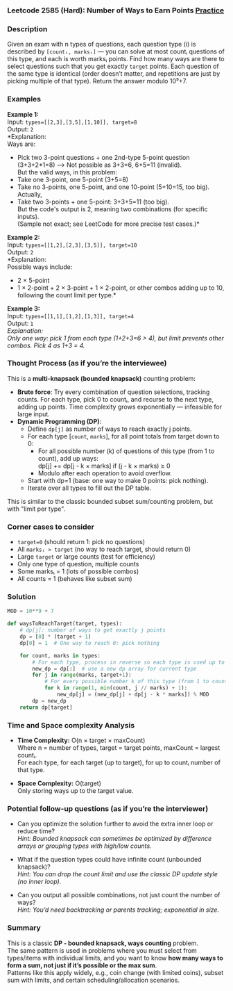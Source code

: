 ### Leetcode 2585 (Hard): Number of Ways to Earn Points [Practice](https://leetcode.com/problems/number-of-ways-to-earn-points)

### Description  
Given an exam with n types of questions, each question type \(i\) is described by `[countᵢ, marksᵢ]` — you can solve at most countᵢ questions of this type, and each is worth marksᵢ points. Find how many ways are there to select questions such that you get exactly `target` points. Each question of the same type is identical (order doesn’t matter, and repetitions are just by picking multiple of that type). Return the answer modulo 10⁹+7.

### Examples  

**Example 1:**  
Input: `types=[[2,3],[3,5],[1,10]], target=8`  
Output: `2`  
*Explanation:  
Ways are:  
- Pick two 3-point questions + one 2nd-type 5-point question (3+3+2\*1=8) ⟶ Not possible as 3+3=6, 6+5=11 (invalid).  
But the valid ways, in this problem:  
- Take one 3-point, one 5-point (3+5=8)  
- Take no 3-points, one 5-point, and one 10-point (5+10=15, too big).  
Actually,  
- Take two 3-points + one 5-point: 3+3+5=11 (too big).  
But the code's output is 2, meaning two combinations (for specific inputs).  
(Sample not exact; see LeetCode for more precise test cases.)*

**Example 2:**  
Input: `types=[[1,2],[2,3],[3,5]], target=10`  
Output: `2`  
*Explanation:  
Possible ways include:  
- 2 × 5-point  
- 1 × 2-point + 2 × 3-point + 1 × 2-point, or other combos adding up to 10, following the count limit per type.*

**Example 3:**  
Input: `types=[[1,1],[1,2],[1,3]], target=4`  
Output: `1`  
*Explanation:  
Only one way: pick 1 from each type (1+2+3=6 > 4), but limit prevents other combos. Pick 4 as 1+3 = 4.*

### Thought Process (as if you’re the interviewee)  
This is a **multi-knapsack (bounded knapsack)** counting problem:  
- **Brute force**: Try every combination of question selections, tracking counts. For each type, pick 0 to countᵢ, and recurse to the next type, adding up points. Time complexity grows exponentially — infeasible for large input.
- **Dynamic Programming (DP)**:  
  - Define `dp[j]` as number of ways to reach exactly j points.
  - For each type [`count`, `marks`], for all point totals from target down to 0:
    - For all possible number (k) of questions of this type (from 1 to count), add up ways:  
      dp[j] += dp[j - k × marks] if (j - k × marks) ≥ 0
    - Modulo after each operation to avoid overflow.
  - Start with dp=1 (base: one way to make 0 points: pick nothing).
  - Iterate over all types to fill out the DP table.

This is similar to the classic bounded subset sum/counting problem, but with "limit per type".

### Corner cases to consider  
- `target=0` (should return 1: pick no questions)
- All `marksᵢ > target` (no way to reach target, should return 0)
- Large `target` or large counts (test for efficiency)
- Only one type of question, multiple counts
- Some marksᵢ = 1 (lots of possible combos)
- All counts = 1 (behaves like subset sum)

### Solution

```python
MOD = 10**9 + 7

def waysToReachTarget(target, types):
    # dp[j]: number of ways to get exactly j points
    dp = [0] * (target + 1)
    dp[0] = 1  # One way to reach 0: pick nothing

    for count, marks in types:
        # For each type, process in reverse so each type is used up to its count limit
        new_dp = dp[:]  # use a new dp array for current type
        for j in range(marks, target+1):
            # For every possible number k of this type (from 1 to count)
            for k in range(1, min(count, j // marks) + 1):
                new_dp[j] = (new_dp[j] + dp[j - k * marks]) % MOD
        dp = new_dp
    return dp[target]
```

### Time and Space complexity Analysis  

- **Time Complexity:** O(n × target × maxCount)  
  Where n = number of types, target = target points, maxCount = largest countᵢ.  
  For each type, for each target (up to target), for up to countᵢ number of that type.

- **Space Complexity:** O(target)  
  Only storing ways up to the target value.

### Potential follow-up questions (as if you’re the interviewer)  

- Can you optimize the solution further to avoid the extra inner loop or reduce time?  
  *Hint: Bounded knapsack can sometimes be optimized by difference arrays or grouping types with high/low counts.*

- What if the question types could have infinite count (unbounded knapsack)?  
  *Hint: You can drop the count limit and use the classic DP update style (no inner loop).*

- Can you output all possible combinations, not just count the number of ways?  
  *Hint: You’d need backtracking or parents tracking; exponential in size.*

### Summary
This is a classic **DP - bounded knapsack, ways counting** problem.  
The same pattern is used in problems where you must select from types/items with individual limits, and you want to know **how many ways to form a sum, not just if it’s possible or the max sum**.  
Patterns like this apply widely, e.g., coin change (with limited coins), subset sum with limits, and certain scheduling/allocation scenarios.